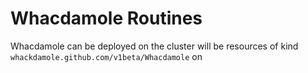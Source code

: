 # Whacdamole Routines

Whacdamole can be deployed on the cluster will be resources of kind `whackdamole.github.com/v1beta/Whacdamole` on